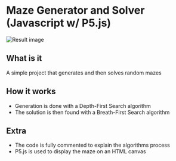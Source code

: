 # Maze Generator and Solver (Javascript w/ P5.js)

![Result image](https://i.imgur.com/1lbPSod.png)

## What is it
A simple project that generates and then solves random mazes

## How it works
 - Generation is done with a Depth-First Search algorithm
 - The solution is then found with a Breath-First Search algorithm

## Extra
- The code is fully commented to explain the algorithms process
- P5.js is used to display the maze on an HTML canvas